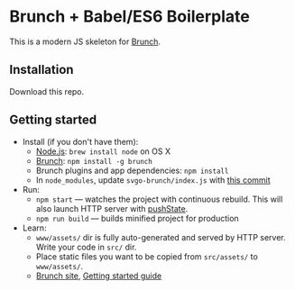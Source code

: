 # Brunch + Babel/ES6 Boilerplate

This is a modern JS skeleton for [Brunch](http://brunch.io).

## Installation

Download this repo.

## Getting started

* Install (if you don't have them):
    * [Node.js](http://nodejs.org): `brew install node` on OS X
    * [Brunch](http://brunch.io): `npm install -g brunch`
    * Brunch plugins and app dependencies: `npm install`
    * In `node_modules`, update `svgo-brunch/index.js` with [this commit](https://github.com/thomas-gordon/svgo-brunch/pull/1/files)
* Run:
    * `npm start` — watches the project with continuous rebuild. This will also launch HTTP server with [pushState](https://developer.mozilla.org/en-US/docs/Web/Guide/API/DOM/Manipulating_the_browser_history).
    * `npm run build` — builds minified project for production
* Learn:
    * `www/assets/` dir is fully auto-generated and served by HTTP server.  Write your code in `src/` dir.
    * Place static files you want to be copied from `src/assets/` to `www/assets/`.
    * [Brunch site](http://brunch.io), [Getting started guide](https://github.com/brunch/brunch-guide#readme)
